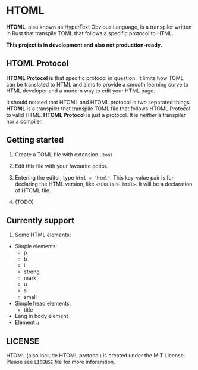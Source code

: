 # HTOML

**HTOML**, also known as HyperText Obvious Language, is a transpiler written in Rust that transpile TOML that follows a specific protocol to HTML. 

**This project is in development and also not production-ready.**

## HTOML Protocol

**HTOML Protocol** is that specific protocol in question. It limits how TOML can be translated to HTML and aims to provide a smooth learning curve to HTML developer and a modern way to edit your HTML page. 

It should noticed that HTOML and HTOML protocol is two separated things. **HTOML** is a transpiler that transpile TOML file that follows HTOML Protocol to valid HTML. **HTOML Protocol** is just a protocol. It is *neither* a transpiler nor a compiler.

## Getting started

1. Create a TOML file with extension `.toml`.

2. Edit this file with your favourite editor.

3. Entering the editor, type `html = "html"`. This key-value pair is for declaring the HTML version, like `<!DOCTYPE html>`. It will be a declaration of HTOML file.

4. (TODO)

## Currently support

1. Some HTML elements:

- Simple elements:
    - p
    - b
    - i
    - strong
    - mark
    - u 
    - s
    - small
- Simple head elements:
    - title
- Lang in body element
- Element `a`

## LICENSE

HTOML (also include HTOML protocol) is created under the MIT License. Please see `LICENSE` file for more inforamtion.


